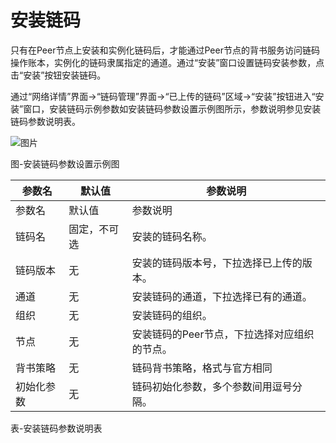 # 安装链码
只有在Peer节点上安装和实例化链码后，才能通过Peer节点的背书服务访问链码操作账本，实例化的链码隶属指定的通道。通过“安装”窗口设置链码安装参数，点击“安装”按钮安装链码。

通过“网络详情”界面->“链码管理”界面->“已上传的链码”区域->“安装”按钮进入“安装”窗口，安装链码示例参数如安装链码参数设置示例图所示，参数说明参见安装链码参数说明表。

![图片](../../../../../image/JD-Blockchain-Open-Platform/Getting-Started/Pic/image008.jpg)

图-安装链码参数设置示例图

| 参数名                                               | 默认值                                | 参数说明                                                                                         |
|------------------------------------------------------|---------------------------------------|--------------------------------------------------------------------------------------------------|
| 参数名                                               | 默认值                                | 参数说明                                                                                         |
| 链码名                                               | 固定，不可选                          | 安装的链码名称。                                                                                 |
| 链码版本                                             | 无                                    | 安装的链码版本号，下拉选择已上传的版本。                                                         |
| 通道                                                 | 无                                    | 安装链码的通道，下拉选择已有的通道。                                                             |
| 组织                                                 | 无                                    | 安装链码的组织。                                                                                 |
| 节点                                                 | 无                                    | 安装链码的Peer节点，下拉选择对应组织的节点。                                                     |
| 背书策略                                             | 无                                    | 链码背书策略，格式与官方相同                                                                     |
| 初始化参数                                           | 无                                    | 链码初始化参数，多个参数间用逗号分隔。                                                           |

表-安装链码参数说明表
